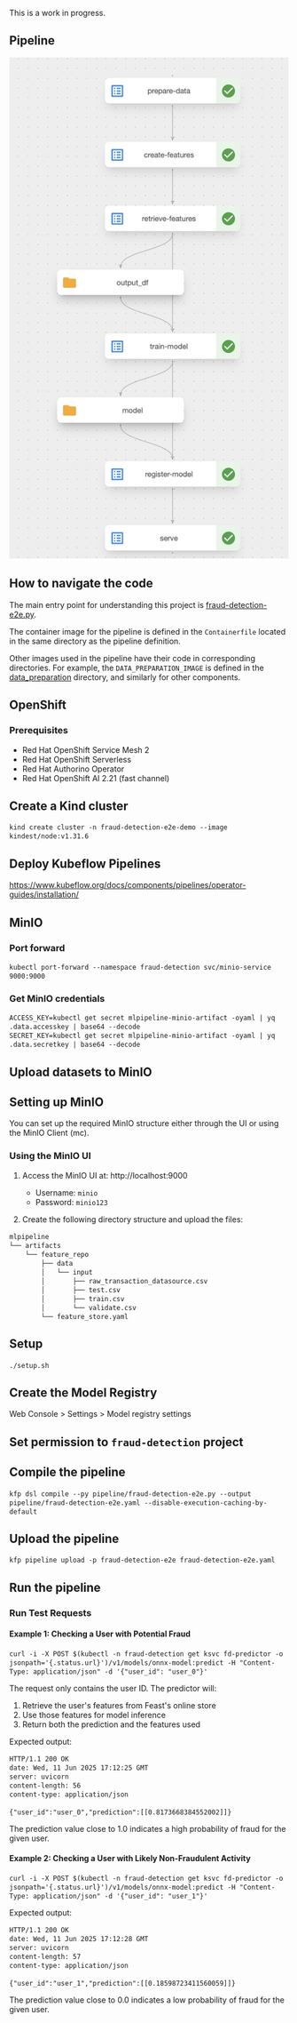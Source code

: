 This is a work in progress.

## Pipeline

![pipeline.png](pipeline.png)

## How to navigate the code

The main entry point for understanding this project is [fraud-detection-e2e.py](pipeline/fraud-detection-e2e.py).

The container image for the pipeline is defined in the `Containerfile` located in the same directory as the pipeline definition.

Other images used in the pipeline have their code in corresponding directories. For example, the `DATA_PREPARATION_IMAGE` is defined in the [data_preparation](data_preparation) directory, and similarly for other components.

## OpenShift

### Prerequisites

- Red Hat OpenShift Service Mesh 2
- Red Hat OpenShift Serverless
- Red Hat Authorino Operator
- Red Hat OpenShift AI 2.21 (fast channel)

## Create a Kind cluster

```shell
kind create cluster -n fraud-detection-e2e-demo --image kindest/node:v1.31.6
```

## Deploy Kubeflow Pipelines

https://www.kubeflow.org/docs/components/pipelines/operator-guides/installation/

## MinIO

### Port forward

```shell
kubectl port-forward --namespace fraud-detection svc/minio-service 9000:9000
```

### Get MinIO credentials

```shell
ACCESS_KEY=kubectl get secret mlpipeline-minio-artifact -oyaml | yq .data.accesskey | base64 --decode
SECRET_KEY=kubectl get secret mlpipeline-minio-artifact -oyaml | yq .data.secretkey | base64 --decode
```

## Upload datasets to MinIO

## Setting up MinIO

You can set up the required MinIO structure either through the UI or using the MinIO Client (mc).

### Using the MinIO UI

1. Access the MinIO UI at: http://localhost:9000
   - Username: `minio`
   - Password: `minio123`

2. Create the following directory structure and upload the files:
```
mlpipeline
└── artifacts
    └── feature_repo
        ├── data
        │   └── input
        │       ├── raw_transaction_datasource.csv
        │       ├── test.csv
        │       ├── train.csv
        │       └── validate.csv
        └── feature_store.yaml
```

## Setup

```shell
./setup.sh
```

## Create the Model Registry

Web Console > Settings > Model registry settings

## Set permission to `fraud-detection` project

## Compile the pipeline

```shell
kfp dsl compile --py pipeline/fraud-detection-e2e.py --output pipeline/fraud-detection-e2e.yaml --disable-execution-caching-by-default
```

## Upload the pipeline

```shell
kfp pipeline upload -p fraud-detection-e2e fraud-detection-e2e.yaml
```

## Run the pipeline

### Run Test Requests

#### Example 1: Checking a User with Potential Fraud

```shell
curl -i -X POST $(kubectl -n fraud-detection get ksvc fd-predictor -o jsonpath='{.status.url}')/v1/models/onnx-model:predict -H "Content-Type: application/json" -d '{"user_id": "user_0"}'
```

The request only contains the user ID. The predictor will:
1. Retrieve the user's features from Feast's online store
2. Use those features for model inference
3. Return both the prediction and the features used

Expected output:

```
HTTP/1.1 200 OK
date: Wed, 11 Jun 2025 17:12:25 GMT
server: uvicorn
content-length: 56
content-type: application/json

{"user_id":"user_0","prediction":[[0.8173668384552002]]}
```

The prediction value close to 1.0 indicates a high probability of fraud for the given user.

#### Example 2: Checking a User with Likely Non-Fraudulent Activity

```shell
curl -i -X POST $(kubectl -n fraud-detection get ksvc fd-predictor -o jsonpath='{.status.url}')/v1/models/onnx-model:predict -H "Content-Type: application/json" -d '{"user_id": "user_1"}'
```

Expected output:

```
HTTP/1.1 200 OK
date: Wed, 11 Jun 2025 17:12:28 GMT
server: uvicorn
content-length: 57
content-type: application/json

{"user_id":"user_1","prediction":[[0.18598723411560059]]}
```

The prediction value close to 0.0 indicates a low probability of fraud for the given user.

